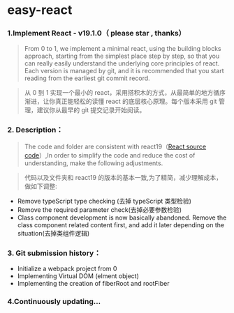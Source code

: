 # easy-react

### 1.Implement React - v19.1.0（ please star , thanks）

> From 0 to 1, we implement a minimal react, using the building blocks approach, starting from the simplest place step by step, so that you can really easily understand the underlying core principles of react. Each version is managed by git, and it is recommended that you start reading from the earliest git commit record.

> 从 0 到 1 实现一个最小的 react，采用搭积木的方式，从最简单的地方循序渐进，让你真正能轻松的读懂 react 的底层核心原理。每个版本采用 git 管理，建议你从最早的 git 提交记录开始阅读。

### 2. Description：

> The code and folder are consistent with react19（[React source code](https://github.com/facebook/react)）,In order to simplify the code and reduce the cost of understanding, make the following adjustments.

> 代码以及文件夹和 react19 的版本的基本一致,为了精简，减少理解成本，做如下调整:

- Remove typeScript type checking (去掉 typeScript 类型检验)
- Remove the required parameter check(去掉必要参数检验)
- Class component development is now basically abandoned. Remove the class component related content first, and add it later depending on the situation(去掉类组件逻辑)

### 3. Git submission history：

- Initialize a webpack project from 0
- Implementing Virtual DOM (elment object)
- Implementing the creation of fiberRoot and rootFiber

### 4.Continuously updating...
